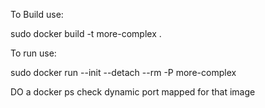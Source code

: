 To Build use:

sudo docker build -t more-complex .

To run use:

sudo docker run --init --detach --rm -P more-complex

DO a docker ps check dynamic port mapped for that image